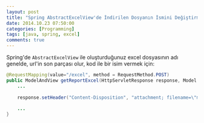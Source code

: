 ```yaml
---
layout: post
title: "Spring AbstractExcelView'de İndirilen Dosyanın İsmini Değiştirme"
date: 2014.10.23 07:50:00
categories: [Programming]
tags: [java, spring, excel]
comments: true
---
```

Spring'de `AbstractExcelView` ile oluşturduğunuz excel dosyasının adı genelde, url'in son parçası olur, kod ile bir isim vermek için:

```java
@RequestMapping(value="/excel", method = RequestMethod.POST)
public ModelAndView getReportExcel(HttpServletResponse response, Model model) {
	...
	
	response.setHeader("Content-Disposition", "attachment; filename=\"my_report_file.xls\"");
	
	...
}
```
